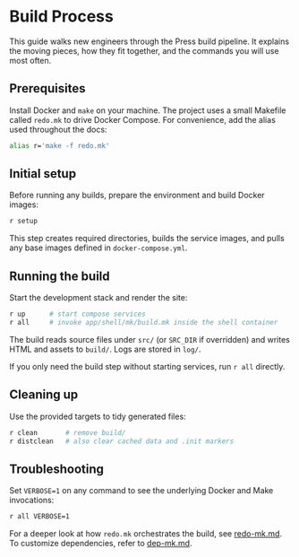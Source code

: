 # Build Process

This guide walks new engineers through the Press build pipeline. It explains the
moving pieces, how they fit together, and the commands you will use most often.

## Prerequisites

Install Docker and `make` on your machine. The project uses a small Makefile
called `redo.mk` to drive Docker Compose. For convenience, add the alias used
throughout the docs:

```bash
alias r='make -f redo.mk'
```

## Initial setup

Before running any builds, prepare the environment and build Docker images:

```bash
r setup
```

This step creates required directories, builds the service images, and pulls any
base images defined in `docker-compose.yml`.

## Running the build

Start the development stack and render the site:

```bash
r up      # start compose services
r all     # invoke app/shell/mk/build.mk inside the shell container
```

The build reads source files under `src/` (or `SRC_DIR` if overridden) and writes
HTML and assets to `build/`. Logs are stored in `log/`.

If you only need the build step without starting services, run `r all` directly.

## Cleaning up

Use the provided targets to tidy generated files:

```bash
r clean       # remove build/
r distclean   # also clear cached data and .init markers
```

## Troubleshooting

Set `VERBOSE=1` on any command to see the underlying Docker and Make invocations:

```bash
r all VERBOSE=1
```

For a deeper look at how `redo.mk` orchestrates the build, see
[redo-mk.md](redo-mk.md). To customize dependencies, refer to
[dep-mk.md](dep-mk.md).
